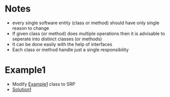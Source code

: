 # Notes
* every single software entity (class or method) should have only single reason to change
* If given class (or method) does multiple operations then it is advisable to seperate into distinct classes (or methods)
* It can be done easily with the help of interfaces
* Each class or method handle just a single responsibility

# Example1
* Modify [Example1](Example1.java) class to SRP
* [Solution1](Solution1.java)